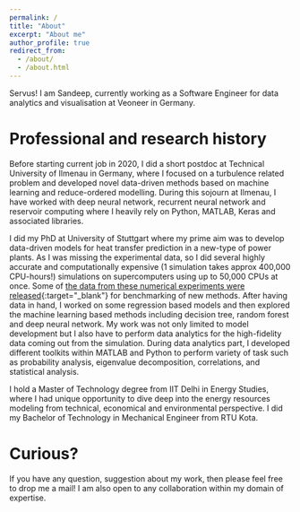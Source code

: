 ```yaml
---
permalink: /
title: "About"
excerpt: "About me"
author_profile: true
redirect_from: 
  - /about/
  - /about.html
---
```


Servus! I am Sandeep, currently working as a Software Engineer for data analytics and visualisation at Veoneer in Germany. 


Professional and research history
======

Before starting current job in 2020, I did a short postdoc at Technical University of Ilmenau in Germany, where I focused on a turbulence related problem and developed novel data-driven methods based on machine learning and reduce-ordered modelling. During this sojourn at Ilmenau, I have worked with deep neural network, recurrent neural network and reservoir computing where I heavily rely on Python, MATLAB, Keras and associated libraries.

I did my PhD at University of Stuttgart where my prime aim was to develop data-driven models for heat transfer prediction in a new-type of power plants. As I was missing the experimental data, so I did several highly accurate and computationally expensive (1 simulation takes approx 400,000 CPU-hours!) simulations on supercomputers using up to 50,000 CPUs at once. Some of [the data from these numerical experiments were released](https://www.ike.uni-stuttgart.de/forschung/Ueberkritisches-CO2/dns/){:target="_blank"} for benchmarking of new methods. After having data in hand, I worked on some regression based models and then explored the machine learning based methods including decision tree, random forest and deep neural network. My work was not only limited to model development but I also have to perform data analytics for the high-fidelity data coming out from the simulation. During data analytics part, I developed different toolkits within MATLAB and Python to perform variety of task such as probability analysis, eigenvalue decomposition, correlations, and statistical analysis. 


I hold a Master of Technology degree from IIT Delhi in Energy Studies, where I had unique opportunity to dive deep into the energy resources modeling from technical, economical and environmental perspective. I did my Bachelor of Technology in Mechanical Engineer from RTU Kota. 

Curious?
======
If you have any question, suggestion about my work, then please feel free to drop me a mail! I am also open to any collaboration within my domain of expertise.
